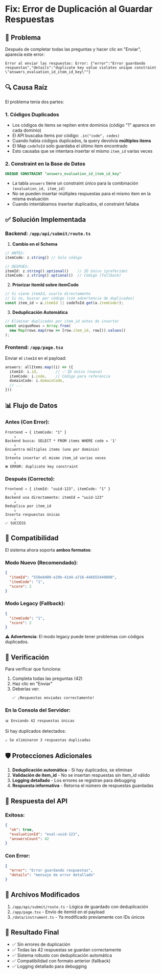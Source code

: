 # Fix: Error de Duplicación al Guardar Respuestas

## 🐛 Problema

Después de completar todas las preguntas y hacer clic en "Enviar", aparecía este error:

```
Error al enviar las respuestas: Error: {"error":"Error guardando respuestas","details":"duplicate key value violates unique constraint \"answers_evaluation_id_item_id_key\""}
```

## 🔍 Causa Raíz

El problema tenía dos partes:

### 1. Códigos Duplicados
- Los códigos de items se repiten entre dominios (código "1" aparece en cada dominio)
- El API buscaba items por código: `.in("code", codes)`
- Cuando había códigos duplicados, la query devolvía **múltiples items**
- El Map `codeToId` solo guardaba el último item encontrado
- Esto causaba que se intentara insertar el mismo `item_id` varias veces

### 2. Constraint en la Base de Datos
```sql
UNIQUE CONSTRAINT "answers_evaluation_id_item_id_key"
```
- La tabla `answers` tiene un constraint único para la combinación `(evaluation_id, item_id)`
- No se pueden insertar múltiples respuestas para el mismo item en la misma evaluación
- Cuando intentábamos insertar duplicados, el constraint fallaba

## ✅ Solución Implementada

### Backend: `/app/api/submit/route.ts`

1. **Cambio en el Schema**
```typescript
// ANTES:
itemCode: z.string() // Solo código

// DESPUÉS:
itemId: z.string().optional()    // ID único (preferido)
itemCode: z.string().optional()  // Código (fallback)
```

2. **Priorizar itemId sobre itemCode**
```typescript
// Si viene itemId, usarlo directamente
// Si no, buscar por código (con advertencia de duplicados)
const item_id = a.itemId || codeToId.get(a.itemCode!);
```

3. **Deduplicación Automática**
```typescript
// Eliminar duplicados por item_id antes de insertar
const uniqueRows = Array.from(
  new Map(rows.map(row => [row.item_id, row])).values()
);
```

### Frontend: `/app/page.tsx`

Enviar el `itemId` en el payload:
```typescript
answers: allItems.map((i) => ({
  itemId: i.id,        // ✅ ID único (nuevo)
  itemCode: i.code,    // Código para referencia
  domainCode: i.domainCode,
  // ...
}))
```

## 📊 Flujo de Datos

### Antes (Con Error):
```
Frontend → { itemCode: "1" } 
    ↓
Backend busca: SELECT * FROM items WHERE code = '1'
    ↓
Encuentra múltiples items (uno por dominio)
    ↓
Intenta insertar el mismo item_id varias veces
    ↓
❌ ERROR: duplicate key constraint
```

### Después (Correcto):
```
Frontend → { itemId: "uuid-123", itemCode: "1" }
    ↓
Backend usa directamente: itemId = "uuid-123"
    ↓
Deduplica por item_id
    ↓
Inserta respuestas únicas
    ↓
✅ SUCCESS
```

## 🔧 Compatibilidad

El sistema ahora soporta **ambos formatos**:

### Modo Nuevo (Recomendado):
```json
{
  "itemId": "550e8400-e29b-41d4-a716-446655440000",
  "itemCode": "1",
  "score": 2
}
```

### Modo Legacy (Fallback):
```json
{
  "itemCode": "1",
  "score": 2
}
```

⚠️ **Advertencia**: El modo legacy puede tener problemas con códigos duplicados.

## 🧪 Verificación

Para verificar que funciona:

1. Completa todas las preguntas (42)
2. Haz clic en "Enviar"
3. Deberías ver:
   ```
   ✅ ¡Respuestas enviadas correctamente!
   ```

### En la Consola del Servidor:
```
📊 Enviando 42 respuestas únicas
```

Si hay duplicados detectados:
```
⚠️ Se eliminaron 3 respuestas duplicadas
```

## 🛡️ Protecciones Adicionales

1. **Deduplicación automática** - Si hay duplicados, se eliminan
2. **Validación de item_id** - No se insertan respuestas sin item_id válido
3. **Logging detallado** - Los errores se registran para debugging
4. **Respuesta informativa** - Retorna el número de respuestas guardadas

## 📝 Respuesta del API

### Exitosa:
```json
{
  "ok": true,
  "evaluationId": "eval-uuid-123",
  "answersCount": 42
}
```

### Con Error:
```json
{
  "error": "Error guardando respuestas",
  "details": "mensaje de error detallado"
}
```

## 🔗 Archivos Modificados

1. `/app/api/submit/route.ts` - Lógica de guardado con deduplicación
2. `/app/page.tsx` - Envío de itemId en el payload
3. `/data/instrument.ts` - Ya modificado previamente con IDs únicos

## 🎯 Resultado Final

- ✅ Sin errores de duplicación
- ✅ Todas las 42 respuestas se guardan correctamente
- ✅ Sistema robusto con deduplicación automática
- ✅ Compatibilidad con formato anterior (fallback)
- ✅ Logging detallado para debugging

